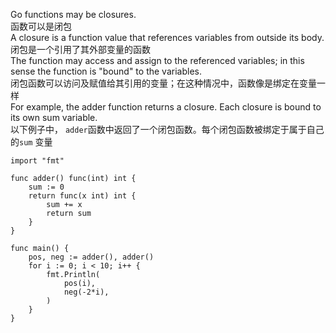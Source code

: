 Go functions may be closures.   
函数可以是闭包  
A closure is a function value that references variables from outside its body.   
闭包是一个引用了其外部变量的函数  
The function may access and assign to the referenced variables; in this sense the function is "bound" to the variables.    
闭包函数可以访问及赋值给其引用的变量；在这种情况中，函数像是绑定在变量一样  
For example, the adder function returns a closure. Each closure is bound to its own sum variable.  
以下例子中， `adder`函数中返回了一个闭包函数。每个闭包函数被绑定于属于自己的`sum` 变量
```golang
import "fmt"

func adder() func(int) int {
	sum := 0
	return func(x int) int {
		sum += x
		return sum
	}
}

func main() {
	pos, neg := adder(), adder()
	for i := 0; i < 10; i++ {
		fmt.Println(
			pos(i),
			neg(-2*i),
		)
	}
}
```
